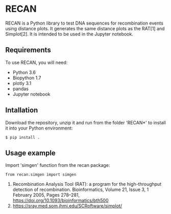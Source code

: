 # RECAN
RECAN is a Python library to test DNA sequences for recombination events using distance plots. It generates the same distance plots as the RAT[1] and Simplot[2]. It is intended to be used in the Jupyter notebook.

## Requirements
To use RECAN, you will need:
- Python 3.6
- Biopython 1.7
- plotly 3.1
- pandas
- Jupyter notebook

## Intallation
Download the repository, unzip it and run from the folder 'RECAN*' to install it into your Python environment:

```
$ pip install .
```

## Usage example

Import 'simgen' function from the recan package:
```
from recan.simgen import simgen
```


1. Recombination Analysis Tool (RAT): a program for the high-throughput detection of recombination. Bioinformatics, Volume 21, Issue 3, 1 February 2005, Pages 278–281, https://doi.org/10.1093/bioinformatics/bth500
2. https://sray.med.som.jhmi.edu/SCRoftware/simplot/ 
